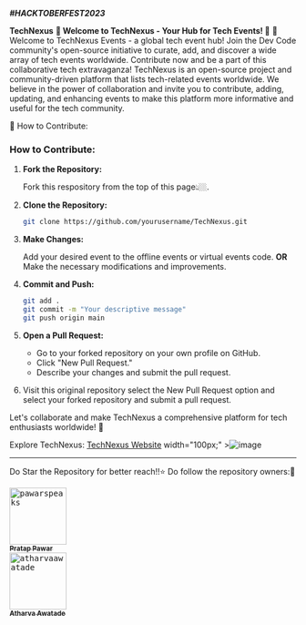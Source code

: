 ***#HACKTOBERFEST2023***

**TechNexus**
**🌟 Welcome to TechNexus - Your Hub for Tech Events! 🌟**
🚀 Welcome to TechNexus Events - a global tech event hub! Join the Dev Code community's open-source initiative to curate, add, and discover a wide array of tech events worldwide. Contribute now and be a part of this collaborative tech extravaganza! 
TechNexus is an open-source project and community-driven platform that lists tech-related events worldwide. We believe in the power of collaboration and invite you to contribute, adding, updating, and enhancing events to make this platform more informative and useful for the tech community.


🚀 How to Contribute:

### How to Contribute:

1. **Fork the Repository:**

   Fork this respository from the top of this page👆🏼.

2. **Clone the Repository:**
   ```bash
   git clone https://github.com/yourusername/TechNexus.git
   ```

3. **Make Changes:**

   Add your desired event to the offline events or virtual events code.
   **OR**
   Make the necessary modifications and improvements.

5. **Commit and Push:**
   ```bash
   git add .
   git commit -m "Your descriptive message"
   git push origin main
   ```

6. **Open a Pull Request:**
   - Go to your forked repository on your own profile on GitHub.
   - Click "New Pull Request."
   - Describe your changes and submit the pull request.

7. Visit this original repository select the New Pull Request option and select your forked repository and submit a pull request. 

Let's collaborate and make TechNexus a comprehensive platform for tech enthusiasts worldwide! 🚀

Explore TechNexus: [TechNexus Website](https://devcode-technexus.vercel.app)
 width="100px;" >![image](https://github.com/pawarspeaks/TechNexus/assets/87373605/b53b7f32-b13d-4847-9b51-e254f09be50e)



---
Do Star the Repository for better reach!!⭐
Do follow the repository owners:🚀

<div>
 <a href="https://github.com/pawarspeaks">
    <kbd>
      <img src="https://avatars3.githubusercontent.com/pawarspeaks?size=100" width="100px;" alt="pawarspeaks"/>
    </kbd>
    <br />
    <sub><b>Pratap Pawar</b></sub>
  </a>
</div>


<div>
  <a href="https://github.com/atharvaawatade">
    <kbd>
      <img src="https://avatars3.githubusercontent.com/atharvaawatade?size=100" width="100px;" alt="atharvaawatade"/>
    </kbd>
    <br />
    <sub><b>Atharva Awatade</b></sub>
  </a>
</div>


 
